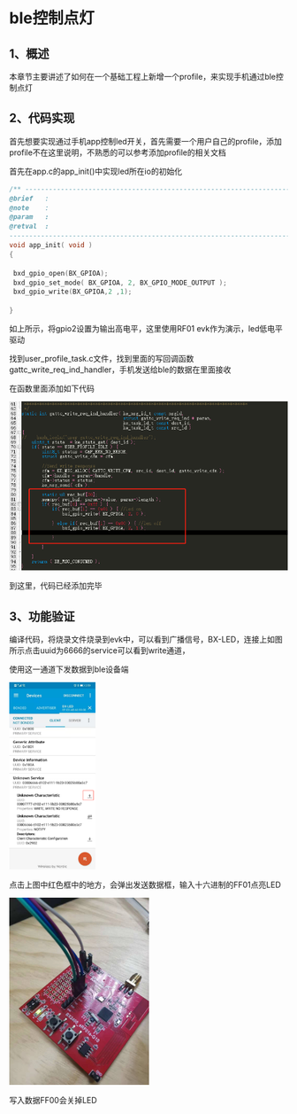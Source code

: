 # ble控制点灯

## 1、概述

本章节主要讲述了如何在一个基础工程上新增一个profile，来实现手机通过ble控制点灯

## 2、代码实现

首先想要实现通过手机app控制led开关，首先需要一个用户自己的profile，添加profile不在这里说明，不熟悉的可以参考添加profile的相关文档

首先在app.c的app_init()中实现led所在io的初始化

```C
/** ---------------------------------------------------------------------------
@brief   :
@note    :
@param   :
@retval  :
-----------------------------------------------------------------------------*/
void app_init( void )
{

 bxd_gpio_open(BX_GPIOA);
 bxd_gpio_set_mode( BX_GPIOA, 2, BX_GPIO_MODE_OUTPUT );
 bxd_gpio_write(BX_GPIOA,2 ,1);

}
```

如上所示，将gpio2设置为输出高电平，这里使用RF01 evk作为演示，led低电平驱动

找到user_profile_task.c文件，找到里面的写回调函数gattc_write_req_ind_handler，手机发送给ble的数据在里面接收

在函数里面添加如下代码

![image-20210310155052073](image-20210310155052073.png) 



到这里，代码已经添加完毕

## 3、功能验证

编译代码，将烧录文件烧录到evk中，可以看到广播信号，BX-LED，连接上如图所示点击uuid为6666的service可以看到write通道，

使用这一通道下发数据到ble设备端

<img src="微信图片_20210310161353.png" alt="微信图片_20210310161353" style="zoom:33%;" /> 



点击上图中红色框中的地方，会弹出发送数据框，输入十六进制的FF01点亮LED

<img src="微信图片_20210310161156.jpg" alt="微信图片_20210310161156" style="zoom:33%;" /> 



写入数据FF00会关掉LED
